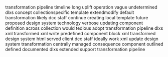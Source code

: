 transformation pipeline timeline long uplift operation vague undetermined dlxs concept collectionspecific template extendmodify default transformation likely dcc staff continue creating local template future proposed design system technology verbose updating component definition across collection would tedious adopt transformation pipeline dlxs xml transformed xml write predefined component block xml transformed design system html served client dcc staff ideally work xml update design system transformation centrally managed consequence component outlined defined documented dlxs extended support transformation pipeline